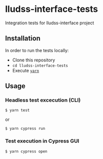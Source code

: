 # lludss-interface-tests

Integration tests for lludss-interface project

## Installation

In order to run the tests locally:

* Clone this repository
* `cd lludss-interface-tests`
* Execute [`yarn`](https://yarnpkg.com/)

## Usage

### Headless test excecution (CLI)

```
$ yarn test
```

or

```
$ yarn cypress run
```

### Test execution in Cypress GUI

```
$ yarn cypress open
```
